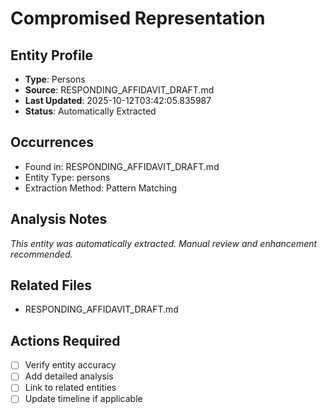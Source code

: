 # Compromised Representation

## Entity Profile
- **Type**: Persons
- **Source**: RESPONDING_AFFIDAVIT_DRAFT.md
- **Last Updated**: 2025-10-12T03:42:05.835987
- **Status**: Automatically Extracted

## Occurrences
- Found in: RESPONDING_AFFIDAVIT_DRAFT.md
- Entity Type: persons
- Extraction Method: Pattern Matching

## Analysis Notes
*This entity was automatically extracted. Manual review and enhancement recommended.*

## Related Files
- RESPONDING_AFFIDAVIT_DRAFT.md

## Actions Required
- [ ] Verify entity accuracy
- [ ] Add detailed analysis
- [ ] Link to related entities
- [ ] Update timeline if applicable
